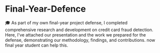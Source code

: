 # Final-Year-Defence
🎓 As part of my own final-year project defense, I completed comprehensive research and development on credit card fraud detection. Here, I've attached our presentation and the work we prepared for the defense, demonstrating our methodology, findings, and contributions. now  final year student can help this.
